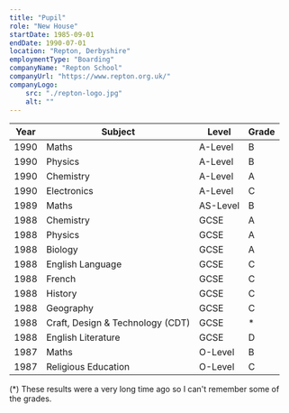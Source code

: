 ```yaml
---
title: "Pupil"
role: "New House"
startDate: 1985-09-01
endDate: 1990-07-01
location: "Repton, Derbyshire"
employmentType: "Boarding"
companyName: "Repton School"
companyUrl: "https://www.repton.org.uk/"
companyLogo:
    src: "./repton-logo.jpg"
    alt: ""
---
```


| Year | Subject | Level | Grade |
| - | - | - | - |
| 1990 | Maths | A-Level | B |
| 1990 | Physics | A-Level | B |
| 1990 | Chemistry | A-Level | A |
| 1990 | Electronics | A-Level | C |
| 1989 | Maths | AS-Level | B |
| 1988 | Chemistry | GCSE | A |
| 1988 | Physics | GCSE | A |
| 1988 | Biology | GCSE | A |
| 1988 | English Language | GCSE | C |
| 1988 | French | GCSE | C |
| 1988 | History | GCSE | C |
| 1988 | Geography | GCSE | C |
| 1988 | Craft, Design & Technology (CDT) | GCSE | * |
| 1988 | English Literature | GCSE | D |
| 1987 | Maths | O-Level | B |
| 1987 | Religious Education | O-Level | C |

(*) These results were a very long time ago so I can't remember some of the grades.
